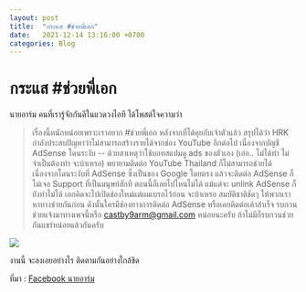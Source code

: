 ```yaml
---
layout: post
title:  "กระแส #ช่วยพี่เอก"
date:   2021-12-14 13:16:00 +0700
categories: Blog
---
```


# กระแส #ช่วยพี่เอก

นายอาร์ม คนที่เรารู้จักกันดีในแวดวงไอที ได้โพสต์ใจความว่า
> เรื่องนี้หนักหน่อยเพราะเราอยาก #ช่วยพี่เอก
หลังจากที่ได้คุยกับเจ้าตัวแล้ว สรุปได้ว่า HRK กำลังประสบปัญหาว่าไม่สามารถสร้างรายได้จากช่อง YouTube อีกต่อไป เนื่องจากบัญชี AdSense โดนระงับ -- ด้วยสาเหตุว่าใช้บอทสแปมดู ads ของตัวเอง (เอ่อ.. ไม่ได้ทำ ไม่จำเป็นต้องทำ จะบ้าเหรอ)
พยายามติดต่อ YouTube Thailand ก็ไม่สามารถช่วยได้เนื่องจากโดนระงับที่ AdSense ซึ่งเป็นของ Google โดยตรง แล้วจะติดต่อ AdSense ก็ไม่เจอ Support ที่เป็นมนุษย์สักที ตอนนี้ก็เลยไปไหนไม่ได้ แม้แต่จะ unlink AdSense ก็ยังทำไม่ได้
เอกคิดจะไปเปิดช่องใหม่แต่ผมเบรกไว้ก่อน จะบ้าเหรอ สมบัติชาติชัดๆ ให้พวกเราหาทางช่วยกันก่อน ดังนั้นใครมีช่องทางการติดต่อ AdSense หรือเคยติดต่อเค้าสำเร็จ รบกวนช่วยแจ้งมาทางเพจนี้หรือ castby9arm@gmail.com หน่อยนะครับ ถ้าไม่มีก็รบกวนช่วยกันแชร์หน่อยแล้วกันครับ

![](/3sb01-lab/img/blog2_1.png)

งานนี้ จะลงเอยอย่างไร ติดตามกันอย่างใกล้ชิด

ที่มา : [Facebook นายอาร์ม](https://www.facebook.com/castby9arm/posts/454902095997777)
